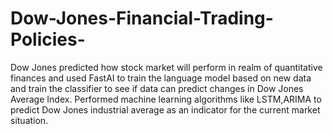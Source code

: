 # Dow-Jones-Financial-Trading-Policies-
Dow Jones predicted how stock market will perform  in realm of  quantitative finances and used FastAI to train the language model based on new data and train the classifier to see if data can predict changes in Dow Jones Average Index. 
Performed machine learning algorithms like LSTM,ARIMA to predict Dow Jones industrial average as an indicator  for the current market situation.
